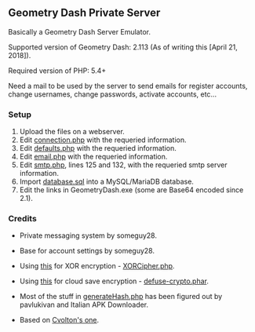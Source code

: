 ## Geometry Dash Private Server
Basically a Geometry Dash Server Emulator.

Supported version of Geometry Dash: 2.113 (As of writing this [April 21, 2018]).

Required version of PHP: 5.4+

Need a mail to be used by the server to send emails for register accounts, change usernames, change passwords, activate accounts, etc...

### Setup
1) Upload the files on a webserver.
2) Edit [connection.php](https://github.com/DonAlex0/GMDPrivateServer/blob/master/config/connection.php) with the requeried information.
3) Edit [defaults.php](https://github.com/DonAlex0/GMDPrivateServer/blob/master/config/defaults.php) with the requeried information.
4) Edit [email.php](https://github.com/DonAlex0/GMDPrivateServer/blob/master/config/email.php) with the requeried information.
5) Edit [smtp.php](https://github.com/DonAlex0/GMDPrivateServer/blob/master/accounts/Mail/Mail/Mail/smtp.php), lines 125 and 132, with the requeried smtp server information.
6) Import [database.sql](https://github.com/DonAlex0/GMDPrivateServer/blob/master/database.sql) into a MySQL/MariaDB database.
7) Edit the links in GeometryDash.exe (some are Base64 encoded since 2.1).

### Credits
* Private messaging system by someguy28.

* Base for account settings by someguy28.

* Using [this](https://github.com/sathoro/php-xor-cipher) for XOR encryption - [XORCipher.php](incl/lib/XORCipher.php).

* Using [this](https://github.com/defuse/php-encryption) for cloud save encryption - [defuse-crypto.phar](incl/lib/defuse-crypto.phar).

* Most of the stuff in [generateHash.php](https://github.com/DonAlex0/GMDPrivateServer/blob/master/incl/lib/generateHash.php) has been figured out by pavlukivan and Italian APK Downloader.

* Based on [Cvolton's one](https://github.com/Cvolton/GMDprivateServer).